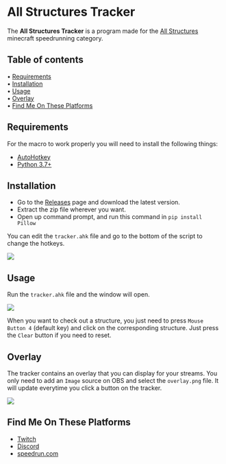 # All Structures Tracker

The **All Structures Tracker** is a program made for the [All Structures](https://speedrun.com/mc_juice#All_Structures) minecraft speedrunning category.

## Table of contents

<p>
  •  <a href="#Requirements">Requirements</a></br>
  •  <a href="#Installation">Installation</a></br>
  •  <a href="#Usage">Usage</a></br>
  •  <a href="#Overlay">Overlay</a></br>
  •  <a href="#Find">Find Me On These Platforms</a>
</p>

## Requirements

For the macro to work properly you will need to install the following things:

- [AutoHotkey](https://www.autohotkey.com/)
- [Python 3.7+](https://www.python.org/downloads/)

## Installation

- Go to the [Releases](https://github.com/Avocat727/AllStructuresTracker/releases) page and download the latest version.
- Extract the zip file wherever you want.
- Open up command prompt, and run this command in `pip install Pillow`

You can edit the `tracker.ahk` file and go to the bottom of the script to change the hotkeys.
<p>
    <img src="https://imgur.com/BKxOJPQ.png">
</p>

## Usage

Run the `tracker.ahk` file and the window will open.
<p>
    <img src="https://imgur.com/nYOaR1N.png">
</p>

When you want to check out a structure, you just need to press `Mouse Button 4` (default key) and click on the corresponding structure. Just press the `Clear` button if you need to reset.

## Overlay

The tracker contains an overlay that you can display for your streams. You only need to add an `Image` source on OBS and select the `overlay.png` file. It will update everytime you click a button on the tracker.
<p>
    <img src="https://imgur.com/oN6wagk.png">
</p>

## Find Me On These Platforms

- [Twitch](https://twitch.tv/avocat_t/)
- [Discord](https://discord.gg/MS9AqMXTbG)
- [speedrun.com](https://speedrun.com/Avocat)